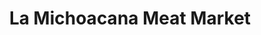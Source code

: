 ---
title: "La Michoacana Meat Market"
url: /new-caney/la-michoacana-meat-market/
shop: Supermarkt
---